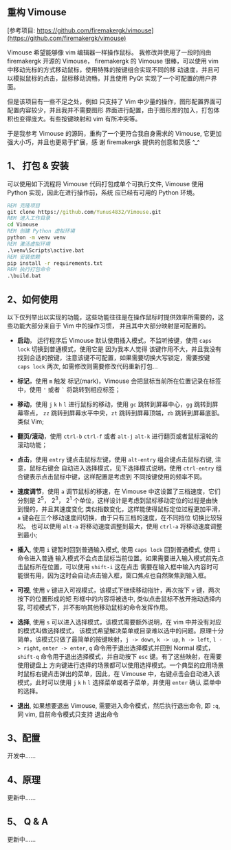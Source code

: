 重构 Vimouse
------
[参考项目: https://github.com/firemakergk/vimouse](https://github.com/firemakergk/vimouse)

Vimouse 希望能够像 vim 编辑器一样操作鼠标。 我修改并使用了一段时间由 firemakergk 开源的 Vimouse，
firemakergk 的 Vimouse 很棒，可以使用 vim 中移动光标的方式移动鼠标，使用特殊的按键组合实现不同的移
动速度，并且可以模拟鼠标的点击，鼠标移动流畅，并且使用 PyQt 实现了一个可配置的用户界面。

但是该项目有一些不足之处，例如 只支持了 Vim 中少量的操作，图形配置界面可配置内容较少，并且我并不需要图形
界面进行配置，由于图形库的加入，打包体积也变得庞大。有些按键映射和 vim 有所冲突等。

于是我参考 Vimouse 的源码，重构了一个更符合我自身需求的 Vimouse, 它更加强大小巧，并且也更易于扩展，感
谢 firemakergk 提供的创意和灵感 ^_^

## 1、 打包 & 安装

可以使用如下流程将 Vimouse 代码打包成单个可执行文件, Vimouse 使用 Python 实现，因此在进行操作前，系统
应已经有可用的 Python 环境。

```bat
REM 克隆项目
git clone https://github.com/Yunus4832/Vimouse.git
REM 进入工作目录
cd Vimouse
REM 创建 Python 虚拟环境
python -m venv venv
REM 激活虚拟环境
.\venv\Scripts\active.bat
REM 安装依赖
pip install -r requirements.txt
REM 执行打包命令
.\build.bat
```

## 2、如何使用

以下仅列举出以实现的功能，这些功能往往是在操作鼠标时提供效率所需要的，这些功能大部分来自于 Vim 中的操作习惯，
并且其中大部分映射是可配置的。

- **启动**， 运行程序后 Vimouse 默认使用插入模式，不监听按键，使用 `caps lock` 切换到普通模式，使用它是
  因为我本人觉得 该键作用不大，并且我没有找到合适的按键，注意该键不可配置，如果需要切换大写锁定，需要按键 
  `caps lock` 两次, 如需修改则需要修改代码重新打包...

- **标记**，使用 `m` 触发 标记(mark)，Vimouse 会把鼠标当前所在位置记录在标签中，使用 `'` 或者 `` ` `` 
  将跳转到相应标签；

- **移动**，使用 `j` `k` `h` `l` 进行鼠标的移动，使用 `gc` 跳转到屏幕中心，`gg` 跳转到屏幕零点，
  `zz` 跳转到屏幕水平中央，`zt` 跳转到屏幕顶端，`zb` 跳转到屏幕底部。类似 Vim;

- **翻页/滚动**，使用 `ctrl-b` `ctrl-f` 或者 `alt-j` `alt-k` 进行翻页或者鼠标滚轮的滚动功能；

- **点击**，使用 `entry` 键点击鼠标左键，使用 `alt-entry` 组合键点击鼠标右键, 注意，鼠标右键会
  自动进入选择模式，见下选择模式说明，使用 `ctrl-entry` 组合键表示点击鼠标中键，这样配置是考虑到
  不同按键使用的频率不同。
 
- **速度调节**，使用 `a` 调节鼠标的移速，在 Vimouse 中这设置了三档速度，它们分别是 2<sup>5</sup>，
  2<sup>3</sup>， 2<sup>1</sup> 个单位，这样设计是考虑到鼠标移动定位的过程是由快到慢的，并且其速度变化
  类似指数变化，这样能使得鼠标定位过程更加平滑，`a` 键会在三个移动速度间切换，由于只有三档的速度，在不同挡位
  切换比较轻松。 也可以使用 `alt-a` 将移动速度调整到最大，使用 `ctrl-a` 将移动速度调整到最小;

- **插入**, 使用 `i` 键暂时回到普通输入模式, 使用 `caps lock` 回到普通模式, 使用 `i` 命令进入普通
  输入模式不会点击鼠标当前位置。如果需要进入输入模式前先点击鼠标所在位置，可以使用 `shift-i` 这在点击
  需要在输入框中输入内容时可能很有用，因为这时会自动点击输入框，窗口焦点也自然聚焦到输入框。

- **可视**, 使用 `v` 键进入可视模式，该模式下继续移动指针，再次按下 `v` 键，两次按下的位置形成的矩
  形框中的内容将被选中, 类似点击鼠标不放开拖动选择内容, 可视模式下，并不影响其他移动鼠标的命令发挥作用。

- **选择**, 使用 `s` 可以进入选择模式，该模式需要额外说明，在 vim 中并没有对应的模式叫做选择模式，
  该模式希望解决菜单或目录难以选中的问题。原理十分简单，该模式只做了最简单的按键映射，`j -> down`,
  `k -> up`, `h -> left`, `l -> right`, `enter -> enter`, `q` 命令用于退出选择模式并回到
  Normal 模式，`shift-q` 命令用于退出选择模式，并自动按下 `esc` 键。有了这些映射，在需要使用键盘上
  方向键进行选择的场景都可以使用选择模式。一个典型的应用场景时鼠标右键点击弹出的菜单，因此，在 Vimouse 
  中，右键点击会自动进入该模式，此时可以使用 `j` `k` `h` `l` 选择菜单或者子菜单，并使用 `enter` 确认
  菜单中的选择。

- **退出**, 如果想要退出 Vimouse, 需要进入命令模式，然后执行退出命令, 即 `:q`, 同 vim, 目前命令模式只支持
  退出命令

## 3、配置

开发中......

## 4、原理

更新中......

## 5、 Q & A

更新中......
